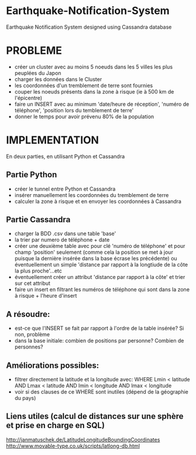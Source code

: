 # Earthquake-Notification-System
Earthquake Notification System designed using Cassandra database

# PROBLEME
- créer un cluster avec au moins 5 noeuds dans les 5 villes les plus peuplées du Japon
- charger les données dans le Cluster
- les coordonnées d'un tremblement de terre sont fournies
- couper les noeuds présents dans la zone à risque (ie à 500 km de l'épicentre)
- faire un INSERT avec au minimum 'date/heure de réception', 'numéro de téléphone', 'position lors du temblement de terre'
- donner le temps pour avoir prévenu 80% de la population


# IMPLEMENTATION
En deux parties, en utilisant Python et Cassandra

## Partie Python
- créer le tunnel entre Python et Cassandra
- insérer manuellement les coordonnées du tremblement de terre
- calculer la zone à risque et en envoyer les coordonnées à Cassandra

## Partie Cassandra
- charger la BDD .csv dans une table 'base'
- la trier par numero de téléphone + date
- créer une deuxième table avec pour clé 'numéro de téléphone' et pour champ 'position' seulement (comme cela la position se met à jour puisque la dernière insérée dans la base écrase les précédente) ou éventuellement un simple 'distance par rapport à la longtiude de la côte la plus proche'...etc 
- éventuellement créer un attribut 'distance par rapport à la côte' et trier sur cet attribut
- faire un insert en filtrant les numéros de téléphone qui sont dans la zone à risque + l'heure d'insert

## A résoudre:
- est-ce que l'INSERT se fait par rapport à l'ordre de la table insérée? Si non, problème
- dans la base initiale: combien de positions par personne? Combien de personnes?

## Améliorations possibles:
- filtrer directement la latitude et la longitude avec:
WHERE Lmin < latitude AND Lmax < latitude AND lmin < longitude AND lmax < longitude 
- voir si des clauses de ce WHERE sont inutiles (dépend de la géographie du pays)

## Liens utiles (calcul de distances sur une sphère et prise en charge en SQL)
http://janmatuschek.de/LatitudeLongitudeBoundingCoordinates
http://www.movable-type.co.uk/scripts/latlong-db.html
